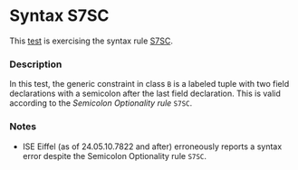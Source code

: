 # Syntax S7SC

This [test](.) is exercising the syntax rule [S7SC](../Readme.md).

### Description

In this test, the generic constraint in class `B` is a labeled tuple with two field declarations with a semicolon after the last field declaration. This is valid according to the *Semicolon Optionality rule* `S7SC`.

### Notes

* ISE Eiffel (as of 24.05.10.7822 and after) erroneously reports a syntax error despite the Semicolon Optionality rule `S7SC`.
